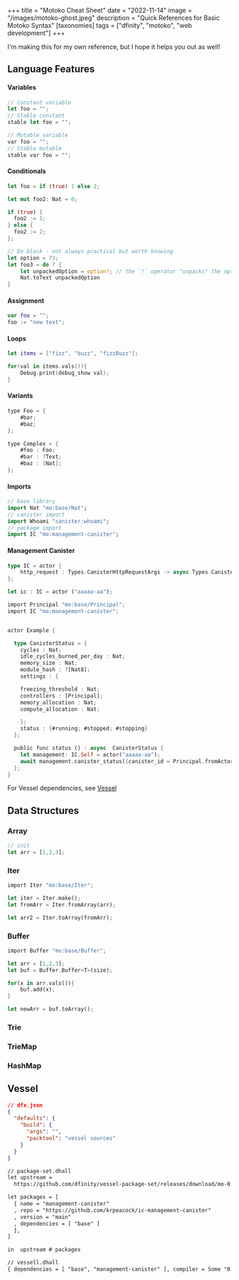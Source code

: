 +++
title = "Motoko Cheat Sheet"
date = "2022-11-14"
image = "/images/motoko-ghost.jpeg"
description = "Quick References for Basic Motoko Syntax"
[taxonomies]
tags = ["dfinity", "motoko", "web development"]
+++

I'm making this for my own reference, but I hope it helps you out as well!

## Language Features

#### Variables

```rust
// Constant variable
let foo = "";
// Stable constant
stable let foo = "";

// Mutable variable
var foo = "";
// Stable mutable
stable var foo = "";
```

#### Conditionals

```rust
let foo = if (true) 1 else 2;

let mut foo2: Nat = 0;

if (true) {
  foo2 := 1;
} else {
  foo2 := 2;
};

// Do block - not always practical but worth knowing
let option = ?3;
let foo3 = do ? {
    let unpackedOption = option!; // the `!` operator "unpacks" the option and gets you the value inside. If the option is null, the entire do ? {} block evaluates to null
    Nat.toText unpackedOption
}

```

#### Assignment

```swift
var foo = "";
foo := "new text";
```

#### Loops

```swift
let items = ["fizz", "buzz", "fizzBuzz"];

for(val in items.vals()){
    Debug.print(debug_show val);
}
```

#### Variants

```swift
type Foo = {
    #bar;
    #baz;
};

type Complex = {
    #foo : Foo;
    #bar : ?Text;
    #baz : [Nat];
};
```

#### Imports

```dart
// base library
import Nat "mo:base/Nat";
// canister import
import Whoami "canister:whoami";
// package import
import IC "mo:management-canister";
```

#### Management Canister

```rust
type IC = actor {
    http_request : Types.CanisterHttpRequestArgs -> async Types.CanisterHttpResponsePayload;
};

let ic : IC = actor ("aaaaa-aa");
```

```rust
import Principal "mo:base/Principal";
import IC "mo:management-canister";


actor Example {

  type CanisterStatus = {
    cycles : Nat;
    idle_cycles_burned_per_day : Nat;
    memory_size : Nat;
    module_hash : ?[Nat8];
    settings : {

    freezing_threshold : Nat;
    controllers : [Principal];
    memory_allocation : Nat;
    compute_allocation : Nat;

    };
    status : {#running; #stopped; #stopping}
  };

  public func status () : async  CanisterStatus {
    let management: IC.Self = actor("aaaaa-aa");
    await management.canister_status({canister_id = Principal.fromActor(Example)});
  };
}
```

For Vessel dependencies, see [Vessel](#vessel)

## Data Structures

### Array

```rust
// init
let arr = [1,2,3];
```

### Iter

```rust
import Iter "mo:base/Iter";

let iter = Iter.make();
let fromArr = Iter.fromArray(arr);

let arr2 = Iter.toArray(fromArr);
```

### Buffer

```rust
import Buffer "mo:base/Buffer";

let arr = [1,2,3];
let buf = Buffer.Buffer<T>(size);

for(x in arr.vals()){
    buf.add(x);
}

let newArr = buf.toArray();

```

### Trie

### TrieMap

### HashMap

## Vessel

```json
// dfx.json
{
  "defaults": {
    "build": {
      "args": "",
      "packtool": "vessel sources"
    }
  }
}
```

```txt
// package-set.dhall
let upstream =
  https://github.com/dfinity/vessel-package-set/releases/download/mo-0.6.21-20220215/package-set.dhall sha256:b46f30e811fe5085741be01e126629c2a55d4c3d6ebf49408fb3b4a98e37589b

let packages = [
  { name = "management-canister"
  , repo = "https://github.com/krpeacock/ic-management-canister"
  , version = "main"
  , dependencies = [ "base" ]
  },
]

in  upstream # packages
```

```txt
// vessell.dhall
{ dependencies = [ "base", "management-canister" ], compiler = Some "0.6.21" }

```
